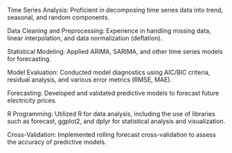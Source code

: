 Time Series Analysis: Proficient in decomposing time series data into trend, seasonal, and random components.

Data Cleaning and Preprocessing: Experience in handling missing data, linear interpolation, and data normalization (deflation).

Statistical Modeling: Applied ARIMA, SARIMA, and other time series models for forecasting.

Model Evaluation: Conducted model diagnostics using AIC/BIC criteria, residual analysis, and various error metrics (RMSE, MAE).

Forecasting: Developed and validated predictive models to forecast future electricity prices.

R Programming: Utilized R for data analysis, including the use of libraries such as forecast, ggplot2, and dplyr for statistical analysis and visualization.

Cross-Validation: Implemented rolling forecast cross-validation to assess the accuracy of predictive models.
